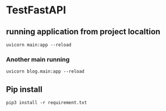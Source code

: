 # TestFastAPI
## running application from project localtion 

```
uvicorn main:app --reload
```
### Another main running 
```
uvicorn blog.main:app --reload
```

## Pip install 
```
pip3 install -r requirement.txt
```
